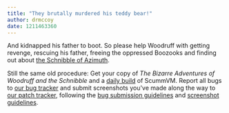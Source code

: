 ```yaml
---
title: "They brutally murdered his teddy bear!"
author: drmccoy
date: 1211463360
---
```


And kidnapped his father to boot. So please help Woodruff with getting revenge, rescuing his father, freeing the oppressed Boozooks and finding out about [the Schnibble of Azimuth](http://wiki.scummvm.org/index.php/The_Bizarre_Adventures_of_Woodruff_and_the_Schnibble).

Still the same old procedure: Get your copy of *The Bizarre Adventures of Woodruff and the Schnibble* and a [daily build](/downloads/#daily) of ScummVM. Report all bugs to [our bug tracker](http://bugs.scummvm.org/) and submit screenshots you've made along the way to [our patch tracker](https://sourceforge.net/tracker/?func=add&group_id=37116&atid=418822), following the [bug submission guidelines](/faq/#question.report-bugs) and [screenshot guidelines](http://wiki.scummvm.org/index.php/Screenshots).
